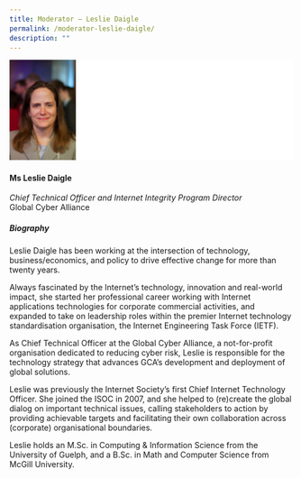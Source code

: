 ```yaml
---
title: ​​Moderator – Leslie Daigle
permalink: /moderator-leslie-daigle/
description: ""
---
```

![](/images/Speakers/Leslie%20Daigle.jpg)

#### **Ms Leslie Daigle**

*Chief Technical Officer and Internet Integrity Program Director*  
Global Cyber Alliance

##### **Biography**
Leslie Daigle has been working at the intersection of technology, business/economics, and policy to drive effective change for more than twenty years.

Always fascinated by the Internet’s technology, innovation and real-world impact, she started her professional career working with Internet applications technologies for corporate commercial activities, and expanded to take on leadership roles within the premier Internet technology standardisation organisation, the Internet Engineering Task Force (IETF).

As Chief Technical Officer at the Global Cyber Alliance, a not-for-profit organisation dedicated to reducing cyber risk, Leslie is responsible for the technology strategy that advances GCA’s development and deployment of global solutions.

Leslie was previously the Internet Society’s first Chief Internet Technology Officer. She joined the ISOC in 2007, and she helped to (re)create the global dialog on important technical issues, calling stakeholders to action by providing achievable targets and facilitating their own collaboration across (corporate) organisational boundaries.

Leslie holds an M.Sc. in Computing & Information Science from the University of Guelph, and a B.Sc. in Math and Computer Science from McGill University.
